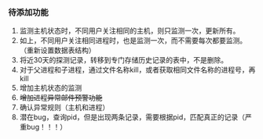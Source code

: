 ### 待添加功能
1. 监测主机状态时，不同用户关注相同的主机，则只监测一次，更新所有。
2. 如上，不同用户关注相同进程时，也是监测一次，而不需要每次都要监测。（重新设置数据表结构）
3. 将近30天的探测记录，转移到专门存储历史记录的表中，不是删除。
4. 对于父进程和子进程，通过文件名称kill，或者获取相同文件名称的进程号，再kill
5. 增加主机状态的监测
6. ~~增加进程异常邮件预警功能~~
7. 确认异常规则（主机和进程）
8. 潜在bug，查询pid，但是出现两条记录，需要根据pid，匹配真正的记录（严重bug！！！）
